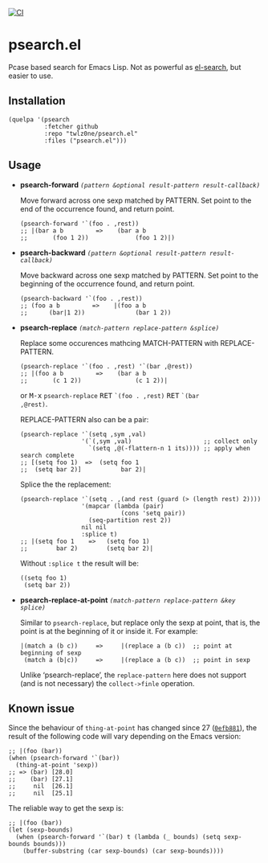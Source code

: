 [![CI](https://github.com/twlz0ne/psearch.el/workflows/CI/badge.svg)](https://github.com/twlz0ne/psearch.el/actions?query=workflow%3ACI)

# psearch.el

Pcase based search for Emacs Lisp.  Not as powerful as [el-search](https://elpa.gnu.org/packages/el-search.html), but easier to use.

## Installation

``` elisp
(quelpa '(psearch
          :fetcher github
          :repo "twlz0ne/psearch.el"
          :files ("psearch.el")))
```

## Usage

- **psearch-forward** _`(pattern &optional result-pattern result-callback)`_

    Move forward across one sexp matched by PATTERN.
    Set point to the end of the occurrence found, and return point.

    ``` elisp
    (psearch-forward '`(foo . ,rest))
    ;; |(bar a b         =>    (bar a b
    ;;       (foo 1 2))             (foo 1 2)|)
    ```

- **psearch-backward** _`(pattern &optional result-pattern result-callback)`_

    Move backward across one sexp matched by PATTERN.
    Set point to the beginning of the occurrence found, and return point.

    ``` elisp
    (psearch-backward '`(foo . ,rest))
    ;; (foo a b         =>    |(foo a b
    ;;      (bar|1 2))              (bar 1 2))
    ```

- **psearch-replace** _`(match-pattern replace-pattern &splice)`_

    Replace some occurences mathcing MATCH-PATTERN with REPLACE-PATTERN.

    ``` elisp
    (psearch-replace '`(foo . ,rest) '`(bar ,@rest))
    ;; |(foo a b         =>    (bar a b
    ;;       (c 1 2))               (c 1 2))|
    ```

    or <kbd>M-x</kbd> <code>psearch-replace</code> <kbd>RET</kbd> <code>\`(foo . ,rest)</code> <kbd>RET</kbd> <code>\`(bar ,@rest)</code>.
    
    REPLACE-PATTERN also can be a pair:

    ``` elisp
    (psearch-replace '`(setq ,sym ,val)
                     '(`(,sym ,val)                    ;; collect only
                       `(setq ,@(-flattern-n 1 its)))) ;; apply when search complete
    ;; [(setq foo 1)  =>  (setq foo 1
    ;;  (setq bar 2)]           bar 2)|
    ```
    
    Splice the the replacement:
    
    ``` elisp
    (psearch-replace '`(setq . ,(and rest (guard (> (length rest) 2))))
                     '(mapcar (lambda (pair)
                                (cons 'setq pair))
                       (seq-partition rest 2))
                     nil nil
                     :splice t)
    ;; |(setq foo 1    =>   (setq foo 1)
    ;;        bar 2)        (setq bar 2)|
    ```
    
    Without `:splice t` the result will be:
   
    ``` elisp
    ((setq foo 1)
     (setq bar 2))
    ``` 

- **psearch-replace-at-point** _`(match-pattern replace-pattern &key splice)`_

    Similar to `psearch-replace`, but replace only the sexp at point, that is, the point is at the beginning of it or inside it.  For example:
    
    ```
    |(match a (b c))     =>     |(replace a (b c))  ;; point at beginning of sexp
     (match a (b|c))     =>     |(replace a (b c))  ;; point in sexp
    ```

    Unlike ‘psearch-replace’, the `replace-pattern` here does not support (and is not necessary) the `collect->finle` operation. 

## Known issue

Since the behaviour of `thing-at-point` has changed since 27 ([`0efb881`](https://emba.gnu.org/emacs/emacs/-/commit/0efb88150df56559e8d649e657902fb51ad43bc1)), the result of the following code will vary depending on the Emacs version:

``` elisp
;; |(foo (bar))
(when (psearch-forward '`(bar))
  (thing-at-point 'sexp))
;; => (bar) [28.0]
;;    (bar) [27.1]
;;     nil  [26.1]
;;     nil  [25.1]
```

The reliable way to get the sexp is:

``` elisp
;; |(foo (bar))
(let (sexp-bounds)
  (when (psearch-forward '`(bar) t (lambda (_ bounds) (setq sexp-bounds bounds)))
    (buffer-substring (car sexp-bounds) (car sexp-bounds))))
```

